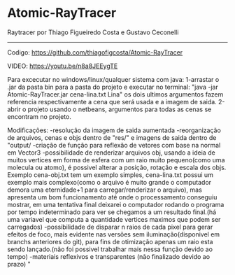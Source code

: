 # Atomic-RayTracer

Raytracer por Thiago Figueiredo Costa e Gustavo Ceconelli

---------------------------------------------------------

Codigo: https://github.com/thiagofigcosta/Atomic-RayTracer

VIDEO: https://youtu.be/n8a8JEEygTE

Para excecutar no windows/linux/qualquer sistema com java:
	1-arrastar o .jar da pasta bin para a pasta do projeto e executar no terminal: "java -jar Atomic-RayTracer.jar cena-lina.txt Lina" os dois ultimos argumentos fazem referencia respectivamente a cena que será usada e a imagem de saida.
	2-abrir o projeto usando o netbeans, argumentos para todas as cenas se encontram no projeto.

Modificações:
	-resolução da imagem de saida aumentada
	-reorganização de arquivos, cenas e objs dentro de "res/" e imagens de saida dentro de "output/
	-criação de função para reflexão de vetores com base na normal em Vector3
	-possibilidade de renderizar arquivos obj, usando a ideia de muitos vertices em forma de esfera com um raio muito pequeno(como uma molecula ou atomo), é possivel alterar a posição, rotação e escala dos objs. Exemplo cena-obj.txt tem um exemplo simples, cena-lina.txt possui um exemplo mais complexo(como o arquivo é muito grande o computador demora uma eternidade+1 para carregar/renderizar o arquivo), mas apresenta um bom funcionamento até onde o processamento conseguiu mostrar, em uma tentativa final deixarei o computador rodando o programa por tempo indeterminado para ver se chegamos a um resultado final.(há uma variavel que computa a quantidade vertices maximos que podem ser carregados)
	-possibilidade de disparar n raios de cada pixel para gerar efeitos de foco, mais evidente nas versões sem iluminação(disponivel em branchs anteriores do git), para fins de otimização apenas um raio esta sendo lançado.(não foi possivel trabalhar mais nessa função devido ao tempo)
	-materiais reflexivos e transparentes (não finalizado devido ao prazo)																																																																																																																																		"
